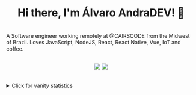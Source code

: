 
<h1 align="center">Hi there, I'm Álvaro AndraDEV! 👋</h2>
<br />
A Software engineer working remotely at @CAIRSCODE from the Midwest of Brazil. Loves JavaScript, NodeJS, React, React Native, Vue, IoT and coffee.

<br />
<br />
<p align="center">
  <a href="https://www.linkedin.com/in/alvarobrasilia/"><img src="https://img.shields.io/static/v1?label=LinkedIn&message=alvarobrasilia&color=blue&logo=linkedin&style=flat-square&logoColor=white" /></a>
  <a href="mailto:alvaro.brasilia@gmail.com"><img src="https://img.shields.io/static/v1?label=Gmail&message=alvaro.brasilia@gmail.com&color=red&logo=gmail&style=flat-square&logoColor=white" /></a>
</p>

<br />
<details>
<summary>Click for vanity statistics</summary>
<br />


![Metrics](https://metrics.lecoq.io/alvarobrasilia?template=classic&wakatime=1&followup=1&languages=1&isocalendar=1&introduction=1&activity=1&achievements=1&discussions=1&isocalendar.duration=half-year&languages.limit=8&languages.sections=most-used&languages.colors=github&languages.threshold=0%25&languages.indepth=false&languages.categories=markup%2C%20programming&languages.recent.categories=markup%2C%20programming&languages.recent.load=300&languages.recent.days=14&introduction.title=true&followup.sections=repositories&activity.limit=5&activity.load=300&activity.days=14&activity.filter=all&activity.visibility=all&activity.timestamps=false&achievements.threshold=C&achievements.secrets=true&achievements.display=compact&achievements.limit=0&wakatime.days=7&wakatime.sections=time%2C%20projects%2C%20projects-graphs%2C%20languages%2C%20languages-graphs%2C%20editors%2C%20os&wakatime.limit=5&wakatime.url=https%3A%2F%2Fwakatime.com&wakatime.user=current&config.timezone=America%2FSao_Paulo)

<p align="left">
  <a href="https://github.com/AlvaroBrasilia">
    <img height="150em" src="https://github-readme-stats.vercel.app/api/?username=AlvaroBrasilia&count_private=true&show_icons=true"/>
    <img height="150em" src="https://github-readme-stats.vercel.app/api/top-langs/?username=AlvaroBrasilia&layout=compact&langs_count=16"/>
  </a>
</p>

[![wakatime](https://wakatime.com/badge/user/2a9b9ff0-b15c-4c4a-b4c1-297c068c0880.svg)](https://wakatime.com/@2a9b9ff0-b15c-4c4a-b4c1-297c068c0880)

[![AlvaroBrasilia's wakatime stats](https://github-readme-stats.vercel.app/api/wakatime?username=AlvaroBrasilia&layout=compact)](https://wakatime.com/@AlvaroBrasilia)

![Github Contributions](https://github-readme-streak-stats.herokuapp.com/?user=AlvaroBrasilia)

![Profile Views](http://estruyf-github.azurewebsites.net/api/VisitorHit?user=AlvaroBrasilia&repo=AlvaroBrasilia&countColorcountColor)

</details>



